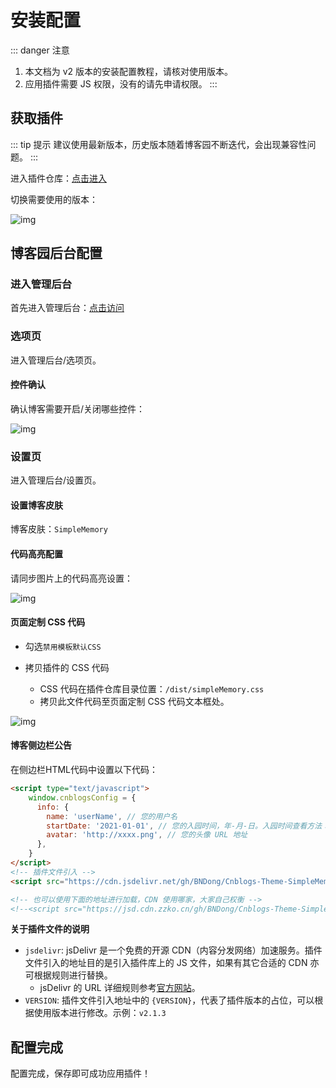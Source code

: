 # 安装配置

::: danger 注意
1. 本文档为 v2 版本的安装配置教程，请核对使用版本。
2. 应用插件需要 JS 权限，没有的请先申请权限。
:::

## 获取插件

::: tip 提示
建议使用最新版本，历史版本随着博客园不断迭代，会出现兼容性问题。
:::

进入插件仓库：[点击进入](https://github.com/BNDong/Cnblogs-Theme-SimpleMemory)

切换需要使用的版本：

![img](/images/install/install_04.png)

## 博客园后台配置

### 进入管理后台

首先进入管理后台：[点击访问](https://i.cnblogs.com/Configure.aspx)

### 选项页

进入管理后台/选项页。

#### 控件确认

确认博客需要开启/关闭哪些控件：

![img](/images/install/install_03.png)

### 设置页

进入管理后台/设置页。

#### 设置博客皮肤

博客皮肤：```SimpleMemory```

#### 代码高亮配置

请同步图片上的代码高亮设置：

![img](/images/install/install_02.png)

#### 页面定制 CSS 代码

* 勾选`禁用模板默认CSS`

* 拷贝插件的 CSS 代码
  * CSS 代码在插件仓库目录位置：`/dist/simpleMemory.css`
  * 拷贝此文件代码至页面定制 CSS 代码文本框处。

![img](/images/install/install_05.png)

#### 博客侧边栏公告

在侧边栏HTML代码中设置以下代码：

```html
<script type="text/javascript">
    window.cnblogsConfig = {
      info: {
        name: 'userName', // 您的用户名
        startDate: '2021-01-01', // 您的入园时间，年-月-日。入园时间查看方法：鼠标停留园龄时间上，会显示入园时间
        avatar: 'http://xxxx.png', // 您的头像 URL 地址
      },
    }
</script>
<!-- 插件文件引入 -->
<script src="https://cdn.jsdelivr.net/gh/BNDong/Cnblogs-Theme-SimpleMemory@{VERSION}/dist/simpleMemory.js" defer></script>

<!-- 也可以使用下面的地址进行加载，CDN 使用哪家，大家自己权衡 -->
<!--<script src="https://jsd.cdn.zzko.cn/gh/BNDong/Cnblogs-Theme-SimpleMemory@{VERSION}/dist/simpleMemory.js" defer></script>-->
```

**关于插件文件的说明**

- `jsdelivr`: jsDelivr 是一个免费的开源 CDN（内容分发网络）加速服务。插件文件引入的地址目的是引入插件库上的 JS 文件，如果有其它合适的 CDN 亦可根据规则进行替换。
   - jsDelivr 的 URL 详细规则参考[官方网站](https://www.jsdelivr.com/)。
- `VERSION`: 插件文件引入地址中的 `{VERSION}`，代表了插件版本的占位，可以根据使用版本进行修改。示例：`v2.1.3`

## 配置完成

配置完成，保存即可成功应用插件！